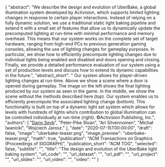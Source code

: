 {
  "abstract": "We describe the design and evolution of UberBake, a global illumination system developed by Activision, which supports limited lighting changes in response to certain player interactions. Instead of relying on a fully dynamic solution, we use a traditional static light baking pipeline and extend it with a small set of features that allow us to dynamically update the precomputed lighting at run-time with minimal performance and memory overhead. This means that our system works on the complete set of target hardware, ranging from high-end PCs to previous generation gaming consoles, allowing the use of lighting changes for gameplay purposes. In particular, we show how to efficiently precompute lighting changes due to individual lights being enabled and disabled and doors opening and closing. Finally, we provide a detailed performance evaluation of our system using a set of production levels and discuss how to extend its dynamic capabilities in the future.",
  "abstract_short": " Our system allows for player-driven lighting changes at run-time. Above we show a scene where a door is opened during gameplay. The image on the left shows the final lighting produced by our system as seen in the game. In the middle, we show the scene without the methods described here (top). Our system enables us to efficiently precompute the associated lighting change (bottom). This functionality is built on top of a dynamic light set system which allows for levels with hundreds of lights who’s contribution to global illumination can be controlled individually at run-time (right). ©Activision Publishing, Inc.",
  "authors": [
    "[Dario Seyb](https://darioseyb.com/)",
    "Peter-Pike Sloan",
    "Ari Silvennoinen",
    "Michał Iwanicki",
    "Wojciech Jarosz."
  ],
  "date": "2020-07-15T00:00:00",
  "draft": false,
  "image": "uberbake-teaser.png",
  "image_preview": "uberbake-teaser.png",
  "math": true,
  "publication": "ACM Transactions on Graphics (Proceedings of SIGGRAPH)",
  "publication_short": "ACM TOG",
  "selected": false,
  "subtitle": "",
  "title": "The design and evolution of the UberBake light baking system",
  "url_code": "",
  "url_dataset": "",
  "url_pdf": "",
  "url_project": "",
  "url_slides": "",
  "url_video": "",
  "video": ""
}


